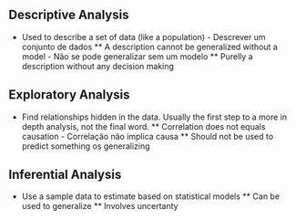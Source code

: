 ## Descriptive Analysis

* Used to describe a set of data (like a population) - Descrever um conjunto de dados
** A description cannot be generalized without a model - Não se pode generalizar sem um modelo
** Purelly a description without any decision making  

## Exploratory Analysis

* Find relationships hidden in the data. Usually the first step to a more in depth analysis, not the final word.
** Correlation does not equals causation - Correlação não implica causa
** Should not be used to predict something os generalizing 

## Inferential Analysis

* Use a sample data to estimate based on statistical models
** Can be used to generalize
** Involves uncertanty